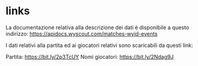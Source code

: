 # links


La documentazione relativa alla descrizione dei dati è disponibile a questo indirizzo: https://apidocs.wyscout.com/matches-wyid-events 

I dati relativi alla partita ed ai giocatori relativi sono scaricabili da questi link: 

Partita: https://bit.ly/2p3TcUY
Nomi giocatori: https://bit.ly/2Ndag9J 
